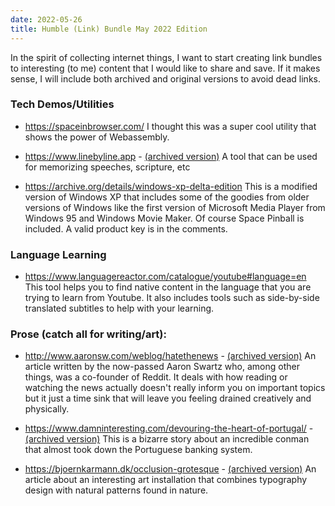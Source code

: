 ```yaml
---
date: 2022-05-26
title: Humble (Link) Bundle May 2022 Edition
---
```


In the spirit of collecting internet things, I want to start creating link bundles to interesting (to me) content that I would like to share and save. If it makes sense, I will include both archived and original versions to avoid dead links.  

### Tech Demos/Utilities
* <a href="https://spaceinbrowser.com/">https://spaceinbrowser.com/</a> I thought this was a super cool utility that shows the power of Webassembly. 

* <a href="https://www.linebyline.app/">https://www.linebyline.app</a> - <a href="https://web.archive.org/web/20220505192045/https://www.linebyline.app/">(archived version)</a> A tool that can be used for memorizing speeches, scripture, etc

* <a href="https://archive.org/details/windows-xp-delta-edition">https://archive.org/details/windows-xp-delta-edition</a> This is a modified version of Windows XP that includes some of the goodies from older versions of Windows like the first version of Microsoft Media Player from Windows 95 and Windows Movie Maker. Of course Space Pinball is included. A valid product key is in the comments. 

### Language Learning
* <a href="https://www.languagereactor.com/catalogue/youtube#language=en">https://www.languagereactor.com/catalogue/youtube#language=en</a> This tool helps you to find native content in the language that you are trying to learn from Youtube. It also includes tools such as side-by-side translated subtitles to help with your learning. 

### Prose (catch all for writing/art):

* <a href="http://www.aaronsw.com/weblog/hatethenews">http://www.aaronsw.com/weblog/hatethenews</a> - <a href="https://web.archive.org/web/20220510101036/http://www.aaronsw.com/weblog/hatethenews">(archived version)</a> An article written by the now-passed Aaron Swartz who, among other things, was a co-founder of Reddit. It deals with how reading or watching the news actually doesn't really inform you on important topics but it just a time sink that will leave you feeling drained creatively and physically. 

* <a href="https://www.damninteresting.com/devouring-the-heart-of-portugal/">https://www.damninteresting.com/devouring-the-heart-of-portugal/</a> - <a href="https://web.archive.org/web/20220525165344/https://www.damninteresting.com/devouring-the-heart-of-portugal/">(archived version)</a> This is a bizarre story about an incredible conman that almost took down the Portuguese banking system. 

* <a href="https://bjoernkarmann.dk/occlusion-grotesque">https://bjoernkarmann.dk/occlusion-grotesque</a> - <a href="https://web.archive.org/web/20220524073512/https://bjoernkarmann.dk/occlusion-grotesque">(archived version)</a> An article about an interesting art installation that combines typography design with natural patterns found in nature. 

